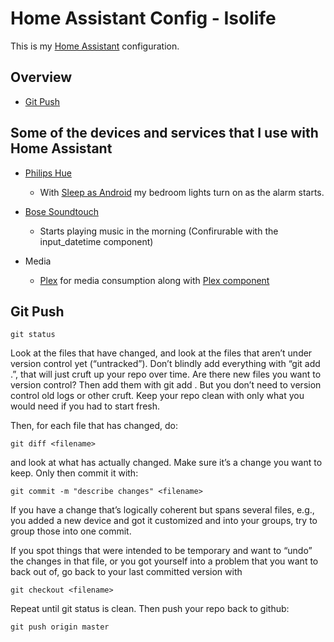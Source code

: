 # Home Assistant Config - Isolife

This is my [Home Assistant](https://home-assistant.io/) configuration.

## Overview

* [Git Push](#git)

## Some of the devices and services that I use with Home Assistant
* [Philips Hue](https://www.philips.no/c-m-li/hue)
  - With [Sleep as Android](https://sleep.urbandroid.org/) my bedroom lights turn on as the alarm starts.


* [Bose Soundtouch](https://www.bose.co.uk/en_gb/products/speakers/multi_room_speakers.html)
  - Starts playing music in the morning (Confirurable with the input_datetime component)

* Media
  - [Plex](https://www.plex.tv/) for media consumption along with [Plex component](https://home-assistant.io/components/media_player.plex/)

<a name="git"></a>
## Git Push

`git status`

Look at the files that have changed, and look at the files that aren’t under version control yet (“untracked”). Don’t blindly add everything with “git add .”, that will just cruft up your repo over time. Are there new files you want to version control? Then add them with git add . But you don’t need to version control old logs or other cruft. Keep your repo clean with only what you would need if you had to start fresh.

Then, for each file that has changed, do:

`git diff <filename>`

and look at what has actually changed. Make sure it’s a change you want to keep. Only then commit it with:

`git commit -m "describe changes" <filename>`

If you have a change that’s logically coherent but spans several files, e.g., you added a new device and got it customized and into your groups, try to group those into one commit.

If you spot things that were intended to be temporary and want to “undo” the changes in that file, or you got yourself into a problem that you want to back out of, go back to your last committed version with

`git checkout <filename>`

Repeat until git status is clean. Then push your repo back to github:

`git push origin master`
